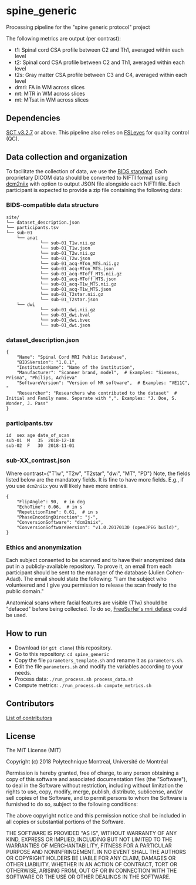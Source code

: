 # spine_generic

Processing pipeline for the "spine generic protocol" project

The following metrics are output (per contrast):
- t1: Spinal cord CSA profile between C2 and Th1, averaged within each level
- t2: Spinal cord CSA profile between C2 and Th1, averaged within each level
- t2s: Gray matter CSA profile between C3 and C4, averaged within each level
- dmri: FA in WM across slices
- mt: MTR in WM across slices
- mt: MTsat in WM across slices

## Dependencies

[SCT v3.2.7](https://github.com/neuropoly/spinalcordtoolbox/releases/tag/v3.2.7) or above.
This pipeline also relies on [FSLeyes](https://fsl.fmrib.ox.ac.uk/fsl/fslwiki/FSLeyes) for quality control (QC).

## Data collection and organization

To facilitate the collection of data, we use the [BIDS standard](http://bids.neuroimaging.io/). Each proprietary DICOM data should be converted to NIFTI format using [dcm2niix](https://www.nitrc.org/plugins/mwiki/index.php/dcm2nii:MainPage) with option to output JSON file alongside each NIFTI file. Each participant is expected to provide a zip file containing the following data:

### BIDS-compatible data structure
~~~
site/
└── dataset_description.json
└── participants.tsv
└── sub-01
    └── anat
             └── sub-01_T1w.nii.gz
             └── sub-01_T1w.json
             └── sub-01_T2w.nii.gz
             └── sub-01_T2w.json
             └── sub-01_acq-MTon_MTS.nii.gz
             └── sub-01_acq-MTon_MTS.json
             └── sub-01_acq-MToff_MTS.nii.gz
             └── sub-01_acq-MToff_MTS.json
             └── sub-01_acq-T1w_MTS.nii.gz
             └── sub-01_acq-T1w_MTS.json
             └── sub-01_T2star.nii.gz
             └── sub-01_T2star.json
    └── dwi
             └── sub-01_dwi.nii.gz
             └── sub-01_dwi.bval
             └── sub-01_dwi.bvec
             └── sub-01_dwi.json
~~~
### dataset_description.json
```
{
	"Name": "Spinal Cord MRI Public Database",
	"BIDSVersion": "1.0.1",
	"InstitutionName": "Name of the institution",
	"Manufacturer": "Scanner brand, model",  # Examples: "Siemens, Prisma", "Philips, Achieva"
	"SoftwareVersion": "Version of MR software",  # Examples: "VE11C", "
	"Researcher": "Researchers who contributed to the dataset"  # Initial and Family name. Separate with ",". Examples: "J. Doe, S. Wonder, J. Pass"
}
```

### participants.tsv

~~~
id	sex	age	date_of_scan
sub-01	M	35	2018-12-18
sub-02	F	30	2018-11-01
~~~

### sub-XX_contrast.json
Where contrast={"T1w", "T2w", "T2star", "dwi", "MT", "PD"}
Note, the fields listed below are the mandatory fields. It is fine to have more fields. E.g., if you use `dcm2niix` you will likely have more entries.
```
{
	"FlipAngle": 90,  # in deg
	"EchoTime": 0.06,  # in s
	"RepetitionTime": 0.61,  # in s
	"PhaseEncodingDirection": "j-",
	"ConversionSoftware": "dcm2niix",
	"ConversionSoftwareVersion": "v1.0.20170130 (openJPEG build)",
}
```

### Ethics and anonymization

Each subject consented to be scanned and to have their anonymized data put in a publicly-available repository. To prove it, an email from each participant should be sent to the manager of the database (Julien Cohen-Adad). The email should state the following: "I am the subject who volunteered and I give you permission to release the scan freely to the public domain."

Anatomical scans where facial features are visible (T1w) should be "defaced" before being collected. To do so, [FreeSurfer's mri_deface](https://surfer.nmr.mgh.harvard.edu/fswiki/mri_deface ) could be used.

## How to run

- Download (or `git clone`) this repository.
- Go to this repository: `cd spine_generic`
- Copy the file `parameters_template.sh` and rename it as `parameters.sh`.
- Edit the file `parameters.sh` and modify the variables according to your needs.
- Process data: `./run_process.sh process_data.sh`
- Compute metrics: `./run_process.sh compute_metrics.sh`

## Contributors

[List of contributors](https://github.com/sct-pipeline/spine_generic/graphs/contributors)

## License

The MIT License (MIT)

Copyright (c) 2018 Polytechnique Montreal, Université de Montréal

Permission is hereby granted, free of charge, to any person obtaining a copy of this software and associated documentation files (the "Software"), to deal in the Software without restriction, including without limitation the rights to use, copy, modify, merge, publish, distribute, sublicense, and/or sell copies of the Software, and to permit persons to whom the Software is furnished to do so, subject to the following conditions:

The above copyright notice and this permission notice shall be included in all copies or substantial portions of the Software.

THE SOFTWARE IS PROVIDED "AS IS", WITHOUT WARRANTY OF ANY KIND, EXPRESS OR IMPLIED, INCLUDING BUT NOT LIMITED TO THE WARRANTIES OF MERCHANTABILITY, FITNESS FOR A PARTICULAR PURPOSE AND NONINFRINGEMENT. IN NO EVENT SHALL THE AUTHORS OR COPYRIGHT HOLDERS BE LIABLE FOR ANY CLAIM, DAMAGES OR OTHER LIABILITY, WHETHER IN AN ACTION OF CONTRACT, TORT OR OTHERWISE, ARISING FROM, OUT OF OR IN CONNECTION WITH THE SOFTWARE OR THE USE OR OTHER DEALINGS IN THE SOFTWARE.
